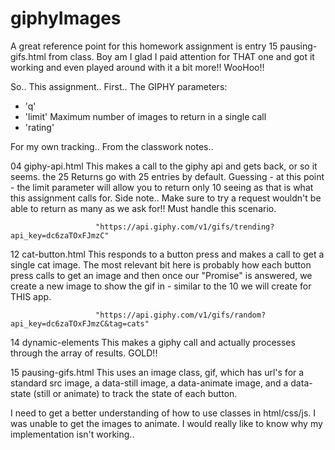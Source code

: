 # giphyImages

A great reference point for this homework assignment is entry 15 pausing-gifs.html from class.
Boy am I glad I paid attention for THAT one and got it working and even played around with it
a bit more!!  WooHoo!!  

So..  This assignment..  First..  The GIPHY parameters:
 *  'q'
 *  'limit'   Maximum number of images to return in a single call
 *  'rating'

 For my own tracking..  From the classwork notes..

 04 giphy-api.html     This makes a call to the giphy api and gets back, or so it seems. the 25
                       Returns go with 25 entries by default.  Guessing - at this point - the
                       limit parameter will allow you to return only 10 seeing as that is 
                       what this assignment calls for.  Side note..  Make sure to try a
                       request wouldn't be able to return as many as we ask for!!
                       Must handle this scenario.

                       "https://api.giphy.com/v1/gifs/trending?api_key=dc6zaTOxFJmzC"

 12 cat-button.html    This responds to a button press and makes a call to get a single cat image.
                       The most relevant bit here is probably how each button press calls to get
                       an image and then once our "Promise" is answered, we create a new image to 
                       show the gif in - similar to the 10 we will create for THIS app.

                       "https://api.giphy.com/v1/gifs/random?api_key=dc6zaTOxFJmzC&tag=cats"
 
 14 dynamic-elements   This makes a giphy call and actually processes through the array of
                       results.  GOLD!!

 15 pausing-gifs.html  This uses an image class, gif, which has url's for a standard src image,
                       a data-still image, a data-animate image, and a data-state (still or
                       animate) to track the state of each button.

I need to get a better understanding of how to use classes in html/css/js.  I was unable to get
the images to animate.  I would really like to know why my implementation isn't working..

